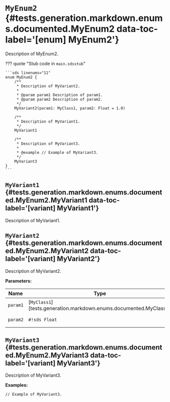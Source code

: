 # <code class="doc-symbol doc-symbol-enum"></code> `MyEnum2` {#tests.generation.markdown.enums.documented.MyEnum2 data-toc-label='[enum] MyEnum2'}

Description of MyEnum2.

??? quote "Stub code in `main.sdsstub`"

    ```sds linenums="11"
    enum MyEnum2 {
        /**
         * Description of MyVariant2.
         *
         * @param param1 Description of param1.
         * @param param2 Description of param2.
         */
        MyVariant2(param1: MyClass1, param2: Float = 1.0)

        /**
         * Description of MyVariant1.
         */
        MyVariant1

        /**
         * Description of MyVariant3.
         *
         * @example // Example of MyVariant3.
         */
        MyVariant3
    }
    ```

## <code class="doc-symbol doc-symbol-variant"></code> `MyVariant1` {#tests.generation.markdown.enums.documented.MyEnum2.MyVariant1 data-toc-label='[variant] MyVariant1'}

Description of MyVariant1.

## <code class="doc-symbol doc-symbol-variant"></code> `MyVariant2` {#tests.generation.markdown.enums.documented.MyEnum2.MyVariant2 data-toc-label='[variant] MyVariant2'}

Description of MyVariant2.

**Parameters:**

| Name | Type | Description | Default |
|------|------|-------------|---------|
| `param1` | [`MyClass1`][tests.generation.markdown.enums.documented.MyClass1] | Description of param1. | - |
| `param2` | `#!sds Float` | Description of param2. | `#!sds 1.0` |

## <code class="doc-symbol doc-symbol-variant"></code> `MyVariant3` {#tests.generation.markdown.enums.documented.MyEnum2.MyVariant3 data-toc-label='[variant] MyVariant3'}

Description of MyVariant3.

**Examples:**

```sds hl_lines="1"
// Example of MyVariant3.
```
